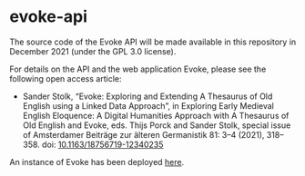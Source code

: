# evoke-api

The source code of the Evoke API will be made available in this repository in December 2021 (under the GPL 3.0 license).

For details on the API and the web application Evoke, please see the following open access article:
* Sander Stolk, “Evoke: Exploring and Extending A Thesaurus of Old English using a Linked Data Approach”, in Exploring Early Medieval English Eloquence: A Digital Humanities Approach with A Thesaurus of Old English and Evoke, eds. Thijs Porck and Sander Stolk, special issue of Amsterdamer Beiträge zur älteren Germanistik 81: 3–4 (2021), 318–358. doi: [10.1163/18756719-12340235](https://doi.org/10.1163/18756719-12340235)

An instance of Evoke has been deployed [here](http://evoke.ullet.net).
